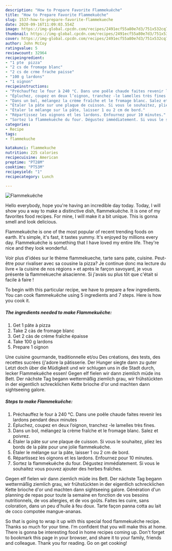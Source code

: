 ```yaml
---
description: "How to Prepare Favorite Flammekuëche"
title: "How to Prepare Favorite Flammekuëche"
slug: 1537-how-to-prepare-favorite-flammekueche
date: 2020-09-16T11:09:03.554Z
image: https://img-global.cpcdn.com/recipes/2491ecf55a80e7d3/751x532cq70/flammekueche-photo-principale-de-la-recette.jpg
thumbnail: https://img-global.cpcdn.com/recipes/2491ecf55a80e7d3/751x532cq70/flammekueche-photo-principale-de-la-recette.jpg
cover: https://img-global.cpcdn.com/recipes/2491ecf55a80e7d3/751x532cq70/flammekueche-photo-principale-de-la-recette.jpg
author: John McCoy
ratingvalue: 5
reviewcount: 32964
recipeingredient:
- "1 pte  pizza"
- "2 cs de fromage blanc"
- "2 cs de crme frache paisse"
- "100 g lardons"
- "1 oignon"
recipeinstructions:
- "Préchauffez le four à 240 °C. Dans une poêle chaude faites revenir les lardons pendant deux minutes"
- "Épluchez, coupez en deux l’oignon, tranchez -le lamelles très fines."
- "Dans un bol, mélangez la crème fraîche et le fromage blanc. Salez et poivrez."
- "Étaler la pâte sur une plaque de cuisson. Si vous le souhaitez, pliez les bords de la pâte pour une jolie flammekuëche."
- "Étaler le mélange sur la pâte, laisser 1 ou 2 cm de bord."
- "Répartissez les oignons et les lardons. Enfournez pour 10 minutes."
- "Sortez la flammekuëche du four. Dégustez immédiatement. Si vous le souhaitez vous pouvez ajouter des herbes fraîches."
categories:
- Recipe
tags:
- flammekuche

katakunci: flammekuche 
nutrition: 225 calories
recipecuisine: American
preptime: "PT28M"
cooktime: "PT53M"
recipeyield: "1"
recipecategory: Lunch

---
```



![Flammekuëche](https://img-global.cpcdn.com/recipes/2491ecf55a80e7d3/751x532cq70/flammekueche-photo-principale-de-la-recette.jpg)

Hello everybody, hope you're having an incredible day today. Today, I will show you a way to make a distinctive dish, flammekuëche. It is one of my favorites food recipes. For mine, I will make it a bit unique. This is gonna smell and look delicious.

Flammekuëche is one of the most popular of recent trending foods on earth. It's simple, it's fast, it tastes yummy. It's enjoyed by millions every day. Flammekuëche is something that I have loved my entire life. They're nice and they look wonderful.

Voir plus d&#39;idées sur le thème flammekueche, tarte sans pate, cuisine. Peut-être pour rivaliser avec sa cousine la pizza? Je continue donc ma lecture du livre « la cuisine de nos régions » et après le farçon savoyard, je vous présente la flammekueche alsacienne. Si j&#39;avais su plus tôt que c&#39;était si facile à faire !


To begin with this particular recipe, we have to prepare a few ingredients. You can cook flammekuëche using 5 ingredients and 7 steps. Here is how you cook it.

<!--inarticleads1-->

##### The ingredients needed to make Flammekuëche:

1. Get 1 pâte à pizza
1. Take 2 càs de fromage blanc
1. Get 2 càs de crème fraîche épaisse
1. Take 100 g lardons
1. Prepare 1 oignon


Une cuisine gourmande, traditionnelle et/ou Des créations, des tests, des recettes sucrées (j&#39;adore la pâtisserie. Der Hunger siegte dann zu guter Letzt doch über die Müdigkeit und wir schlugen uns in die Stadt durch, lecker Flammekuëche essen! Gegen elf fielen wir dann ziemlich müde ins Bett. Der nächste Tag begann wettermäßig ziemlich grau, wir frühstückten in der eigentlich schrecklichen Kette brioche d&#39;or und machten dann sightseeing galore. 

<!--inarticleads2-->

##### Steps to make Flammekuëche:

1. Préchauffez le four à 240 °C. Dans une poêle chaude faites revenir les lardons pendant deux minutes
1. Épluchez, coupez en deux l’oignon, tranchez -le lamelles très fines.
1. Dans un bol, mélangez la crème fraîche et le fromage blanc. Salez et poivrez.
1. Étaler la pâte sur une plaque de cuisson. Si vous le souhaitez, pliez les bords de la pâte pour une jolie flammekuëche.
1. Étaler le mélange sur la pâte, laisser 1 ou 2 cm de bord.
1. Répartissez les oignons et les lardons. Enfournez pour 10 minutes.
1. Sortez la flammekuëche du four. Dégustez immédiatement. Si vous le souhaitez vous pouvez ajouter des herbes fraîches.


Gegen elf fielen wir dann ziemlich müde ins Bett. Der nächste Tag begann wettermäßig ziemlich grau, wir frühstückten in der eigentlich schrecklichen Kette brioche d&#39;or und machten dann sightseeing galore. Génération d&#39;un planning de repas pour toute la semaine en fonction de vos besoins nutritionnels, de vos allergies, et de vos goûts. Faites les cuire, sans coloration, dans un peu d&#39;huile à feu doux. Tarte façon panna cotta au lait de coco compotée mangue-ananas. 

So that is going to wrap it up with this special food flammekuëche recipe. Thanks so much for your time. I'm confident that you will make this at home. There is gonna be interesting food in home recipes coming up. Don't forget to bookmark this page in your browser, and share it to your family, friends and colleague. Thank you for reading. Go on get cooking!
